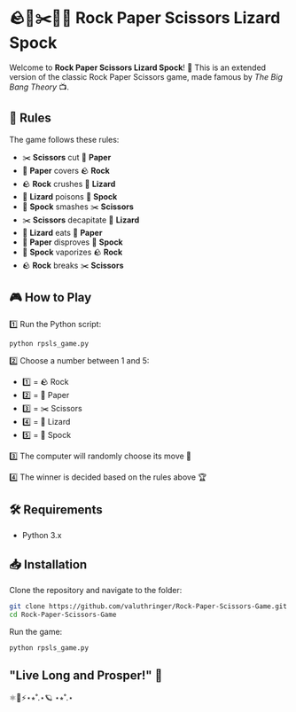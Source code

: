 # 🪨📄✂️🦎🖖 Rock Paper Scissors Lizard Spock

Welcome to **Rock Paper Scissors Lizard Spock**! 🎉 This is an extended version of the classic Rock Paper Scissors game, made famous by *The Big Bang Theory* 📺.

## 📜 Rules
The game follows these rules:
- ✂️ **Scissors** cut 📄 **Paper**
- 📄 **Paper** covers 🪨 **Rock**
- 🪨 **Rock** crushes 🦎 **Lizard**
- 🦎 **Lizard** poisons 🖖 **Spock**
- 🖖 **Spock** smashes ✂️ **Scissors**
- ✂️ **Scissors** decapitate 🦎 **Lizard**
- 🦎 **Lizard** eats 📄 **Paper**
- 📄 **Paper** disproves 🖖 **Spock**
- 🖖 **Spock** vaporizes 🪨 **Rock**
- 🪨 **Rock** breaks ✂️ **Scissors**

## 🎮 How to Play
1️⃣ Run the Python script:  
```bash
python rpsls_game.py
```
2️⃣ Choose a number between 1 and 5:
   - 1️⃣ = 🪨 Rock
   - 2️⃣ = 📄 Paper
   - 3️⃣ = ✂️ Scissors
   - 4️⃣ = 🦎 Lizard
   - 5️⃣ = 🖖 Spock

3️⃣ The computer will randomly choose its move 🤖

4️⃣ The winner is decided based on the rules above 🏆

## 🛠 Requirements
- Python 3.x

## 📥 Installation
Clone the repository and navigate to the folder:
```bash
git clone https://github.com/valuthringer/Rock-Paper-Scissors-Game.git
cd Rock-Paper-Scissors-Game
```
Run the game:
```bash
python rpsls_game.py
```

## "Live Long and Prosper!" 🖖

⚛💫⚡⋆⭒˚.⋆🪐 ⋆⭒˚.⋆
